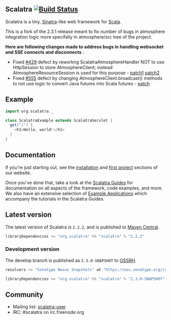## Scalatra [![Build Status](http://jenkins.backchat.io/buildStatus/icon?job=scalatra_2.3.x)](http://jenkins.backchat.io/job/scalatra_2.3.x/)

Scalatra is a tiny, [Sinatra](http://www.sinatrarb.com/)-like web framework for
[Scala](http://www.scala-lang.org/).

This is a fork of the 2.3.1 release meant to fix number of bugs in atmosphere integration logic more specifally in atmosphere/src tree of the project.

**Here are following changes made to address bugs in handling websocket and SSE connects and disconnects** : 
* Fixed [#429](https://github.com/scalatra/scalatra/issues/429) defect by reworkng ScalatraAtmosphereHandler NOT to use HttpSession to store AtmosphereClient; instead AtmosphereResourceSession is used for this purpose - [patch1](https://github.com/wkozaczuk/scalatra/commit/0cbe9990e2a32f4c4190d57f8ddc090a0e8f1fb1) [patch2](https://github.com/wkozaczuk/scalatra/commit/9d057a2169729d5865b73268d09ba7202795096f)
* Fixed [#555](https://github.com/scalatra/scalatra/issues/555) defect by changing AtmosphereClient.broadcast() methods to not use logic to convert Java futures into Scala futures - [patch](https://github.com/wkozaczuk/scalatra/commit/d46572a68efbc2a3de756a2fc6795ef46e0602c8)

## Example

```scala
import org.scalatra._

class ScalatraExample extends ScalatraServlet {
  get("/") {
    <h1>Hello, world!</h1>
  }
}
```

## Documentation

If you're just starting out, see the [installation](http://www.scalatra.org/2.2/getting-started/installation.html) and [first project](http://www.scalatra.org/2.2/getting-started/first-project.html) sections of our website. 

Once you've done that, take a look at the [Scalatra Guides](http://www.scalatra.org/guides/) for documentation on all aspects of the framework, code examples, and more. We also have an extensive selection of [Example Applications](https://github.com/scalatra/scalatra-website-examples) which accompany the tutorials in the Scalatra Guides.

## Latest version

The latest version of Scalatra is `2.2.2`, and is published to [Maven Central](http://repo1.maven.org/maven2/org/scalatra).

```scala
libraryDependencies += "org.scalatra" %% "scalatra" % "2.2.2"
```

### Development version

The develop branch is published as `2.3.0-SNAPSHOT` to [OSSRH](http://oss.sonatype.org/content/repositories/snapshots/org/scalatra). 

```scala
resolvers += "Sonatype Nexus Snapshots" at "https://oss.sonatype.org/content/repositories/snapshots"

libraryDependencies += "org.scalatra" %% "scalatra" % "2.3.0-SNAPSHOT"
```

## Community

* Mailing list: [scalatra-user](http://groups.google.com/group/scalatra-user)
* IRC: #scalatra on irc.freenode.org

